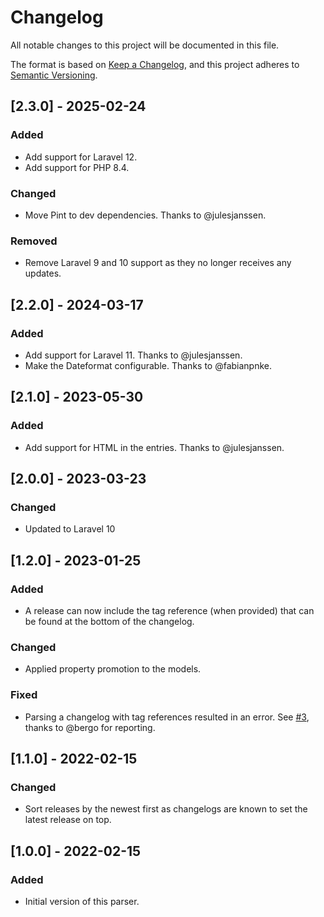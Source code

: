 # Changelog
All notable changes to this project will be documented in this file.

The format is based on [Keep a Changelog](https://keepachangelog.com/en/1.0.0/), and this project adheres to 
[Semantic Versioning](https://semver.org/spec/v2.0.0.html).

## [2.3.0] - 2025-02-24

### Added

- Add support for Laravel 12.
- Add support for PHP 8.4.

### Changed

- Move Pint to dev dependencies. Thanks to @julesjanssen.

### Removed

- Remove Laravel 9 and 10 support as they no longer receives any updates.

## [2.2.0] - 2024-03-17

### Added

- Add support for Laravel 11. Thanks to @julesjanssen.
- Make the Dateformat configurable. Thanks to @fabianpnke.

## [2.1.0] - 2023-05-30

### Added

- Add support for HTML in the entries. Thanks to @julesjanssen.

## [2.0.0] - 2023-03-23

### Changed

- Updated to Laravel 10

## [1.2.0] - 2023-01-25

### Added

- A release can now include the tag reference (when provided) that can be found at the bottom of the changelog.

### Changed

- Applied property promotion to the models.

### Fixed

- Parsing a changelog with tag references resulted in an error. See [#3](https://github.com/vdhicts/keepachangelog-parser/issues/3), thanks to @bergo for reporting.

## [1.1.0] - 2022-02-15

### Changed

- Sort releases by the newest first as changelogs are known to set the latest release on top.

## [1.0.0] - 2022-02-15

### Added

- Initial version of this parser.
